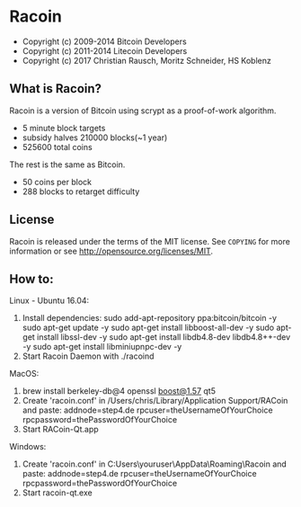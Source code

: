 Racoin 
================================

- Copyright (c) 2009-2014 Bitcoin Developers
- Copyright (c) 2011-2014 Litecoin Developers
- Copyright (c) 2017 Christian Rausch, Moritz Schneider, HS Koblenz

What is Racoin?
----------------

Racoin is a version of Bitcoin using scrypt as a proof-of-work algorithm.
 - 5 minute block targets
 - subsidy halves 210000 blocks(~1 year)
 - 525600 total coins

The rest is the same as Bitcoin.
 - 50 coins per block
 - 288 blocks to retarget difficulty


License
-------

Racoin is released under the terms of the MIT license. See `COPYING` for more
information or see http://opensource.org/licenses/MIT.


How to:
-------
Linux - Ubuntu 16.04:
1. Install dependencies:
    sudo add-apt-repository ppa:bitcoin/bitcoin -y
    sudo apt-get update -y
    sudo apt-get install libboost-all-dev -y
    sudo apt-get install libssl-dev -y
    sudo apt-get install libdb4.8-dev libdb4.8++-dev -y
    sudo apt-get install libminiupnpc-dev -y
2. Start Racoin Daemon with ./racoind


MacOS:
1. brew install berkeley-db@4 openssl boost@1.57 qt5
2. Create 'racoin.conf' in /Users/chris/Library/Application Support/RACoin and paste:
    addnode=step4.de
    rpcuser=theUsernameOfYourChoice
    rpcpassword=thePasswordOfYourChoice
3. Start RACoin-Qt.app

Windows:
1. Create 'racoin.conf' in C:Users\youruser\AppData\Roaming\Racoin and paste:
    addnode=step4.de
    rpcuser=theUsernameOfYourChoice
    rpcpassword=thePasswordOfYourChoice
2. Start racoin-qt.exe
